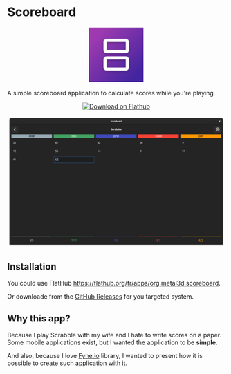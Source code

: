 # Scoreboard

<p align="center">
    <img src="./Icon.png" style="width: 25%" />
</p>

A simple scoreboard application to calculate scores while you're playing.

<p align="center">
    <a href='https://flathub.org/fr/apps/org.metal3d.scoreboard'><img width='240' alt='Download on Flathub' src='https://dl.flathub.org/assets/badges/flathub-badge-en.png'/></a>
</p>

![Scores](./captures/3-scores.png)


## Installation

You could use FlatHub https://flathub.org/fr/apps/org.metal3d.scoreboard.

Or downloade from the [GitHub Releases](https://github.com/metal3d/scoreboard/releases) for you targeted system.

## Why this app?

Because I play Scrabble with my wife and I hate to write scores on a paper. Some mobile applications exist, but I wanted the application to be **simple**.

And also, because I love [Fyne.io](https://fyne.io) library, I wanted to present how it is possible to create such application with it.

